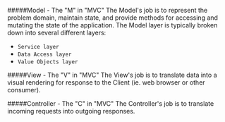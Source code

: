 
#####Model - The "M" in "MVC"
The Model's job is to represent the problem domain, maintain state, and provide methods for accessing and mutating the state of the application. The Model layer is typically broken down into several different layers:
*	`Service layer` 
*	`Data Access layer` 
*	`Value Objects layer` 

#####View - The "V" in "MVC"
The View's job is to translate data into a visual rendering for response to the Client (ie. web browser or other consumer).

#####Controller - The "C" in "MVC"
The Controller's job is to translate incoming requests into outgoing responses. 
